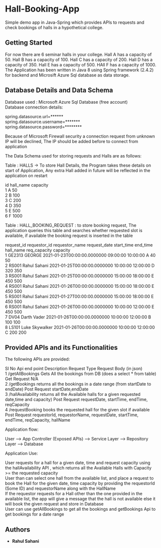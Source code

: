 # Hall-Booking-App
Simple demo app in Java-Spring which provides APIs to requests and check bookings of halls in a hypothetical college.

## Getting Started
For now there are 6 seminar halls in your college. Hall A has a capacity of 50. Hall B has a capacity of
100. Hall C has a capacity of 200. Hall D has a capacity of 350. Hall E has a capacity of 500.
HAll F has a capacity of 1000.  
The Application has been written in Java 8 using Spring framework (2.4.2) for backend and Microsift Azure Sql database as data storage.

## Database Details and Data Schema

Database used :  Microsoft Azure Sql Database (free account)  
Database connection details:  

spring.datasource.url=******  
spring.datasource.username=*******  
spring.datasource.password=********  

Because of Microsoft Firewall security a connection request from unknown IP will be declined, The IP should be added before to connect from application  

The Data Schema used for storing requests and Halls are as follows:  

Table : HALLS -> To store Hall Details, the Program takes these details on start of Application, Any extra Hall added in future will be reflected in the application on restart  

id	hall_name	capacity  
1		A		50  
2		B		100  
3		C		200  
4		D		350  
5		E		500  
6		F		1000  

Table : HALL_BOOKING_REQUEST : to store booking request, The application queries this table and searches whether requested slot is available, if available the booking request is inserted in the table  

request_id	requestor_id	requestor_name	request_date					start_time	end_time	hall_name	req_capacity	capacity  
1			GE2313			GEORGE			2021-01-23T00:00:00.0000000		09:00:00	10:00:00		A			40				50  
2			RS001			Rahul Sahani	2021-01-25T00:00:00.0000000		10:00:00	12:00:00		D			320				350  
3			RS001			Rahul Sahani	2021-01-25T00:00:00.0000000		15:00:00	18:00:00		E			450				500  
4			RS001			Rahul Sahani	2021-01-26T00:00:00.0000000		15:00:00	18:00:00		E			450				500  
5			RS001			Rahul Sahani	2021-01-27T00:00:00.0000000		15:00:00	18:00:00		E			450				500  
6			RS001			Rahul Sahani	2021-01-26T00:00:00.0000000		10:00:00	12:00:00		E			450				500  
7			DV04			Darth Vader		2021-01-26T00:00:00.0000000		10:00:00	12:00:00		B			100				100  
8			LS101			Luke Skywalker	2021-01-26T00:00:00.0000000		10:00:00	12:00:00		C			200				200  


## Provided APIs and its Functionalities

The following APIs are provided:  

Sl No	Api end point		Description																		Request Type		Request Body (in json)  
1		/getAllBookings		Gets All the bookings from DB (does a select * from table)						Get Request			N/A  
2		/getBookings		returns all the bookings in a date range (from startDate to endDate)			Post Request		startDate,endDate  
3		/hallAvailability	returns all the Available halls for a given requested date,time and capacity)	Post Request		requestDate, startTime, endTime, reqCapacity  
4		/requestBooking		books the requested hall for the given slot if available						Post Request		requestorId, requestorName, requestDate, startTime, endTime, reqCapacity, hallName  

Application flow:

User --> App Controller (Exposed APIs) --> Service Layer --> Repository Layer --> Database   

Application Use:  

User requests for a hall for a given date, time and request capacity using the hallAvailability API , which returns all the Available Halls with Capacity >= the requested capacity  
User than can select one hall from the available list, and place a request to book the Hall for the given date, time capacity by providing the requestorId (Some ID) and requestorName along with the HallName  
If the requestor requests for a Hall other than the one provided in the available list, the app will give a message that the hall is not available else it will book the given request and store in Database  
User can use getAllBookings to get all the bookings and getBookings Api to get bookings for a date range  


## Authors

* **Rahul Sahani**


